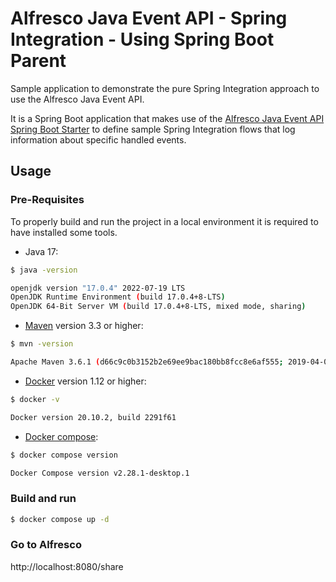 # Alfresco Java Event API - Spring Integration - Using Spring Boot Parent

Sample application to demonstrate the pure Spring Integration approach to use the Alfresco Java Event API.

It is a Spring Boot application that makes use of the [Alfresco Java Event API Spring Boot Starter](../../alfresco-java-event-api/README.md#spring-boot-custom-starter)
to define sample Spring Integration flows that log information about specific handled events.

## Usage

### Pre-Requisites

To properly build and run the project in a local environment it is required to have installed some tools.

* Java 17:
```bash
$ java -version

openjdk version "17.0.4" 2022-07-19 LTS
OpenJDK Runtime Environment (build 17.0.4+8-LTS)
OpenJDK 64-Bit Server VM (build 17.0.4+8-LTS, mixed mode, sharing)

```

* [Maven](https://maven.apache.org/install.html) version 3.3 or higher:
```bash
$ mvn -version

Apache Maven 3.6.1 (d66c9c0b3152b2e69ee9bac180bb8fcc8e6af555; 2019-04-04T21:00:29+02:00)
```

* [Docker](https://docs.docker.com/install/) version 1.12 or higher:
```bash
$ docker -v

Docker version 20.10.2, build 2291f61
```

* [Docker compose](https://docs.docker.com/compose/install/):
```bash
$ docker compose version

Docker Compose version v2.28.1-desktop.1
```

### Build and run

```bash
$ docker compose up -d
```

### Go to Alfresco

http://localhost:8080/share
